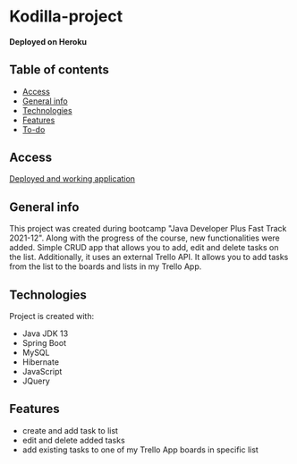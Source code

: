 # Kodilla-project
#### Deployed on Heroku

## Table of contents
* [Access](#access)
* [General info](#general-info)
* [Technologies](#technologies)
* [Features](#features)
* [To-do](#to-do)

## Access
[Deployed and working application](https://kusibabpiotr.github.io/)

## General info
This project was created during bootcamp "Java Developer Plus Fast Track 2021-12". Along with the progress of the course, new functionalities were added. Simple CRUD 
app that allows you to add, edit and delete tasks on the list. Additionally, it uses an external Trello API. It allows you to add tasks from the list to the boards and
lists in my Trello App.

## Technologies
Project is created with:
* Java JDK 13
* Spring Boot
* MySQL
* Hibernate
* JavaScript
* JQuery

## Features
* create and add task to list
* edit and delete added tasks
* add existing tasks to one of my Trello App boards in specific list

